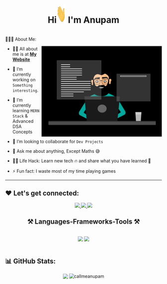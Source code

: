 <h1 align="center">Hi<img src="https://raw.githubusercontent.com/ABSphreak/ABSphreak/master/gifs/Hi.gif" width="30px" height="60px"> I'm Anupam</h1>

 <br/>
👨🏻‍💻 About Me:

<div>

<img  src="./thoughtworks-gif_dribbble.gif" height="290px" align="right" />

- 🙋‍♂️ All about me is at **[My Website](https://anupamshakya.com/)**

- 🔭 I’m currently working on `Something interesting`.

- 🌱 I’m currently learning `MERN Stack` & Advanced DSA Concepts

- 👯 I’m looking to collaborate for `Dev Projects`

- 💬 Ask me about anything, Except Maths :sweat_smile:

- 👨‍💻 Life Hack: Learn new tech :fire: and share what you have learned :tada:

- ⚡ Fun fact: I waste most of my time playing games

</div>

<hr>

## ❤️ Let's get connected:

</div>

  <div align="center"> 
  <a href="mailto:ianupamshakya@gmail.com">
    <img src="https://img.shields.io/badge/Gmail-333333?style=for-the-badge&logo=gmail&logoColor=red" />
  </a>
  <a href="https://linkedin.com/in/theanupamshakya" target="_blank">
    <img src="https://img.shields.io/badge/LinkedIn-0077B5?style=for-the-badge&logo=linkedin&logoColor=white" target="_blank" />
  </a>
  <a href="https://anupamshakya.com" target="_blank">
     <img src="https://img.shields.io/badge/Portfolio-FF5722?style=for-the-badge&logo=todoist&logoColor=white" target="_blank" /> <!-- sqlite, safari, google-chrome are other good icon options -->
  </a>
</div>

<h2 align="center">⚒️ Languages-Frameworks-Tools ⚒️</h2>
<br/>
<div align="center">
    <img src="https://skillicons.dev/icons?i=react,html,css,vscode,github,figma,tailwind,git,vercel" />
    <img src="https://skillicons.dev/icons?i=nodejs,python,javascript,typescript,express,firebase,mongodb,c,java,nextjs,mysql,C++" /><br>
</div>

<br/>


## 📊 GitHub Stats:

<div align="center">
  <img align="center" src="https://github-readme-stats.anuraghazra1.vercel.app/api?username=callmeanupam&show_icons=true" />
  <img align="center" src="https://github-readme-streak-stats.herokuapp.com/?user=callmeanupam&" alt="callmeanupam" />
</div>
